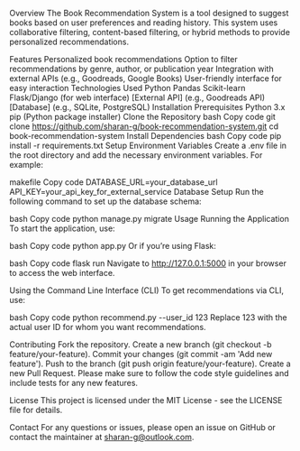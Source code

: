 Overview
The Book Recommendation System is a tool designed to suggest books based on user preferences and reading history. This system uses collaborative filtering, content-based filtering, or hybrid methods to provide personalized recommendations.

Features
Personalized book recommendations
Option to filter recommendations by genre, author, or publication year
Integration with external APIs (e.g., Goodreads, Google Books)
User-friendly interface for easy interaction
Technologies Used
Python
Pandas
Scikit-learn
Flask/Django (for web interface)
[External API] (e.g., Goodreads API)
[Database] (e.g., SQLite, PostgreSQL)
Installation
Prerequisites
Python 3.x
pip (Python package installer)
Clone the Repository
bash
Copy code
git clone https://github.com/sharan-g/book-recommendation-system.git
cd book-recommendation-system
Install Dependencies
bash
Copy code
pip install -r requirements.txt
Setup Environment Variables
Create a .env file in the root directory and add the necessary environment variables. For example:

makefile
Copy code
DATABASE_URL=your_database_url
API_KEY=your_api_key_for_external_service
Database Setup
Run the following command to set up the database schema:

bash
Copy code
python manage.py migrate
Usage
Running the Application
To start the application, use:

bash
Copy code
python app.py
Or if you’re using Flask:

bash
Copy code
flask run
Navigate to http://127.0.0.1:5000 in your browser to access the web interface.

Using the Command Line Interface (CLI)
To get recommendations via CLI, use:

bash
Copy code
python recommend.py --user_id 123
Replace 123 with the actual user ID for whom you want recommendations.

Contributing
Fork the repository.
Create a new branch (git checkout -b feature/your-feature).
Commit your changes (git commit -am 'Add new feature').
Push to the branch (git push origin feature/your-feature).
Create a new Pull Request.
Please make sure to follow the code style guidelines and include tests for any new features.

License
This project is licensed under the MIT License - see the LICENSE file for details.

Contact
For any questions or issues, please open an issue on GitHub or contact the maintainer at sharan-g@outlook.com.
